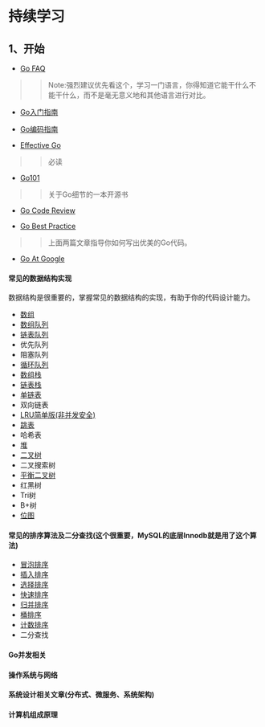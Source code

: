 # 持续学习


## 1、开始

* [Go FAQ](https://learnku.com/go/wikis/38175)
>>Note:强烈建议优先看这个，学习一门语言，你得知道它能干什么不能干什么，而不是毫无意义地和其他语言进行对比。


* [Go入门指南](https://learnku.com/docs/the-way-to-go)

* [Go编码指南](https://learnku.com/go/wikis/38174)

* [Effective Go](https://learnku.com/docs/effective-go/2020)
>> 必读

* [Go101](https://gfw.go101.org/article/101.html)
>> 关于Go细节的一本开源书


* [Go Code Review](https://learnku.com/go/wikis/48375)

* [Go Best Practice](https://learnku.com/go/wikis/38430)
>> 上面两篇文章指导你如何写出优美的Go代码。

* [Go At Google](https://talks.golang.org/2012/splash.article)

#### 常见的数据结构实现

数据结构是很重要的，掌握常见的数据结构的实现，有助于你的代码设计能力。

- [数组](datastruct/array.go)
- [数组队列](datastruct/queue_on_array.go)
- [链表队列](datastruct/queue_on_list.go)
- 优先队列
- 阻塞队列
- [循环队列](datastruct/circle_queue.go)
- [数组栈](datastruct/stack_on_array.go)
- [链表栈](datastruct/stack_on_list.go)
- [单链表](datastruct/singel_list.go)
- 双向链表
- [LRU简单版(非并发安全)](datastruct/LRU.go)
- [跳表](datastruct/skip_list.go)
- 哈希表
- [堆](datastruct/heap.go)
- [二叉树](datastruct/binaryTree.go)
- 二叉搜索树
- [平衡二叉树](datastruct/AVL.go)
- 红黑树
- Tri树
- B+树
- [位图](datastruct/bitmap.go)

#### 常见的排序算法及二分查找(这个很重要，MySQL的底层Innodb就是用了这个算法)

- [冒泡排序](datastruct/sort/bubble_sort.go)
- [插入排序](datastruct/sort/insert_sort.go)
- [选择排序](datastruct/sort/select_sort.go)
- [快速排序](datastruct/sort/quick_sort.go)
- [归并排序](datastruct/sort/merge_sort.go)
- [桶排序](datastruct/sort/bubble_sort.go)
- [计数排序](datastruct/sort/count_sort.go)
- 二分查找

#### Go并发相关


#### 操作系统与网络


#### 系统设计相关文章(分布式、微服务、系统架构)



#### 计算机组成原理